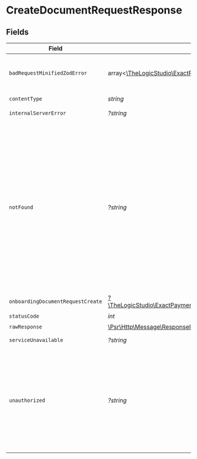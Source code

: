 # CreateDocumentRequestResponse


## Fields

| Field                                                                                                                                                                                                                                                                                                                                           | Type                                                                                                                                                                                                                                                                                                                                            | Required                                                                                                                                                                                                                                                                                                                                        | Description                                                                                                                                                                                                                                                                                                                                     |
| ----------------------------------------------------------------------------------------------------------------------------------------------------------------------------------------------------------------------------------------------------------------------------------------------------------------------------------------------- | ----------------------------------------------------------------------------------------------------------------------------------------------------------------------------------------------------------------------------------------------------------------------------------------------------------------------------------------------- | ----------------------------------------------------------------------------------------------------------------------------------------------------------------------------------------------------------------------------------------------------------------------------------------------------------------------------------------------- | ----------------------------------------------------------------------------------------------------------------------------------------------------------------------------------------------------------------------------------------------------------------------------------------------------------------------------------------------- |
| `badRequestMinifiedZodError`                                                                                                                                                                                                                                                                                                                    | array<[\TheLogicStudio\ExactPayments\Models\Shared\ZodError](../../models/shared/ZodError.md)>                                                                                                                                                                                                                                                  | :heavy_minus_sign:                                                                                                                                                                                                                                                                                                                              | **Bad Request**\<br/>\<br/>The request body contains a malformed request or is incomplete.<br/>                                                                                                                                                                                                                                                 |
| `contentType`                                                                                                                                                                                                                                                                                                                                   | *string*                                                                                                                                                                                                                                                                                                                                        | :heavy_check_mark:                                                                                                                                                                                                                                                                                                                              | N/A                                                                                                                                                                                                                                                                                                                                             |
| `internalServerError`                                                                                                                                                                                                                                                                                                                           | *?string*                                                                                                                                                                                                                                                                                                                                       | :heavy_minus_sign:                                                                                                                                                                                                                                                                                                                              | **Internal Server Error**<br/>                                                                                                                                                                                                                                                                                                                  |
| `notFound`                                                                                                                                                                                                                                                                                                                                      | *?string*                                                                                                                                                                                                                                                                                                                                       | :heavy_minus_sign:                                                                                                                                                                                                                                                                                                                              | **Not Found**\<br/>\<br/>When you'll get `404 Not Found` response:<br/>- The Organization doesn't exist.<br/>- None of the Onboarding Applications matches the provided deletion status.<br/>- The Onboarding Application doesn't exist.<br/>- The Application belonging to the User or Application Token doesn't exist.<br/>- The User of the email sender doesn't exist.<br/> |
| `onboardingDocumentRequestCreate`                                                                                                                                                                                                                                                                                                               | [?\TheLogicStudio\ExactPayments\Models\Shared\OnboardingDocumentRequestCreateOutput](../../models/shared/OnboardingDocumentRequestCreateOutput.md)                                                                                                                                                                                              | :heavy_minus_sign:                                                                                                                                                                                                                                                                                                                              | **Created**                                                                                                                                                                                                                                                                                                                                     |
| `statusCode`                                                                                                                                                                                                                                                                                                                                    | *int*                                                                                                                                                                                                                                                                                                                                           | :heavy_check_mark:                                                                                                                                                                                                                                                                                                                              | N/A                                                                                                                                                                                                                                                                                                                                             |
| `rawResponse`                                                                                                                                                                                                                                                                                                                                   | [\Psr\Http\Message\ResponseInterface](https://www.php-fig.org/psr/psr-7/#33-psrhttpmessageresponseinterface)                                                                                                                                                                                                                                    | :heavy_minus_sign:                                                                                                                                                                                                                                                                                                                              | N/A                                                                                                                                                                                                                                                                                                                                             |
| `serviceUnavailable`                                                                                                                                                                                                                                                                                                                            | *?string*                                                                                                                                                                                                                                                                                                                                       | :heavy_minus_sign:                                                                                                                                                                                                                                                                                                                              | **Service Unavailable**<br/>                                                                                                                                                                                                                                                                                                                    |
| `unauthorized`                                                                                                                                                                                                                                                                                                                                  | *?string*                                                                                                                                                                                                                                                                                                                                       | :heavy_minus_sign:                                                                                                                                                                                                                                                                                                                              | **Unauthorized**\<br/>\<br/>When you'll get `401 Unauthorized` response:<br/>- The User or Application Token is invalid.<br/>- The User or Application Token doesn't have permission to create Document Requests.<br/>                                                                                                                          |